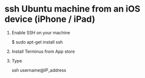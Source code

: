 # ssh Ubuntu machine from an iOS device (iPhone / iPad)


1. Enable SSH on your machine

    $ sudo apt-get install ssh

2. Install Terminus from App store

3. Type
    
    ssh username@IP_address